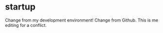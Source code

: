 # startup
Change from my development environment!
Change from Github. This is me editing for a conflict.
